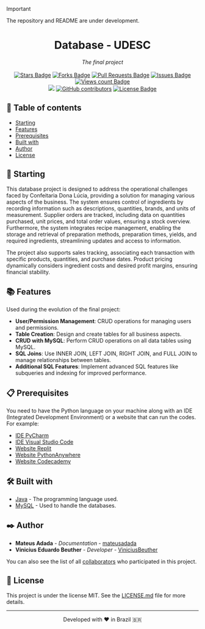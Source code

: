 > [!IMPORTANT]
> The repository and README are under development.

<h1 align="center">Database - UDESC</h1>
<div align="center"><i>The final project</i><br><br>
<a href="https://github.com/mateusadada/ban-udesc/stargazers"><img src="https://img.shields.io/github/stars/mateusadada/ban-udesc" alt="Stars Badge"/></a>
<a href="https://github.com/mateusadada/ban-udesc/network/members"><img src="https://img.shields.io/github/forks/mateusadada/ban-udesc" alt="Forks Badge"/></a>
<a href="https://github.com/mateusadada/ban-udesc/pulls"><img src="https://img.shields.io/github/issues-pr/mateusadada/ban-udesc" alt="Pull Requests Badge"/></a>
<a href="https://github.com/mateusadada/ban-udesc/issues"><img src="https://img.shields.io/github/issues/mateusadada/ban-udesc" alt="Issues Badge"/></a>
<a href="https://github.com/mateusadada/ban-udesc"><img src="https://komarev.com/ghpvc/?username=ban-udesc&color=447ff7&label=views" alt="Views count Badge"/></a>
<br><a href="https://mateusadada.github.io/ban-udesc" target="blank"><img src="https://img.shields.io/website?url=https%3A%2F%2Fmateusadada.github.io%2Fban-udesc&logo=github" /></a>
<a href="https://github.com/mateusadada/ban-udesc/graphs/contributors"><img alt="GitHub contributors" src="https://img.shields.io/github/contributors/mateusadada/ban-udesc?color=2b9348"></a>
<a href="https://github.com/mateusadada/ban-udesc/blob/main/LICENSE"><img src="https://img.shields.io/github/license/mateusadada/ban-udesc?color=2b9348" alt="License Badge"/></a>
</div>

## 📜 Table of contents

- [Starting](#-starting)
- [Features](#-features)
- [Prerequisites](#-prerequisites)
- [Built with](#️-built-with)
- [Author](#️-author)
- [License](#-license)

## 🚀 Starting

This database project is designed to address the operational challenges faced by Confeitaria Dona Lúcia, providing a solution for managing various aspects of the business. The system ensures control of ingredients by recording information such as descriptions, quantities, brands, and units of measurement. Supplier orders are tracked, including data on quantities purchased, unit prices, and total order values, ensuring a stock overview. Furthermore, the system integrates recipe management, enabling the storage and retrieval of preparation methods, preparation times, yields, and required ingredients, streamlining updates and access to information.  

The project also supports sales tracking, associating each transaction with specific products, quantities, and purchase dates. Product pricing dynamically considers ingredient costs and desired profit margins, ensuring financial stability.

## 📚 Features

Used during the evolution of the final project:

- **User/Permission Management**: CRUD operations for managing users and permissions.
- **Table Creation**: Design and create tables for all business aspects.
- **CRUD with MySQL**: Perform CRUD operations on all data tables using MySQL.
- **SQL Joins**: Use INNER JOIN, LEFT JOIN, RIGHT JOIN, and FULL JOIN to manage relationships between tables.
- **Additional SQL Features**: Implement advanced SQL features like subqueries and indexing for improved performance.

## 📋 Prerequisites

You need to have the Python language on your machine along with an IDE (Integrated Development Environment) or a website that can run the codes. For example:

* [IDE PyCharm](https://www.jetbrains.com/pycharm/)
* [IDE Visual Studio Code](https://code.visualstudio.com/)
* [Website Replit](https://replit.com/)
* [Website PythonAnywhere](https://www.pythonanywhere.com/)
* [Website Codecademy](https://www.codecademy.com/)

## 🛠️ Built with

* [Java](https://www.java.com/) - The programming language used.
* [MySQL](https://www.mysql.com/) - Used to handle the databases.

## ✒️ Author

* **Mateus Adada** - *Documentation* - [mateusadada](https://github.com/mateusadada)
* **Vinicius Eduardo Beuther** - *Developer* - [ViniciusBeuther](https://github.com/ViniciusBeuther)

You can also see the list of all [collaborators](https://github.com/mateusadada/ban-udesc/graphs/contributors) who participated in this project.

## 📄 License

This project is under the license MIT. See the [LICENSE.md](https://github.com/mateusadada/ban-udesc/blob/main/LICENSE) file for more details.

<hr><p align="center">Developed with ❤️ in Brazil 🇧🇷</p>
